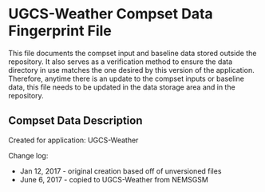 UGCS-Weather Compset Data Fingerprint File
==========================================

This file documents the compset input and baseline data stored
outside the repository.  It also serves as a verification method 
to ensure the data directory in use matches the one desired by 
this version of the application. Therefore, anytime there is an 
update to the compset inputs or baseline data, this file needs 
to be updated in the data storage area and in the repository.  


Compset Data Description
--------------------------------

Created for application: UGCS-Weather

Change log:

* Jan 12, 2017 - original creation based off of unversioned files
* June 6, 2017 - copied to UGCS-Weather from NEMSGSM
